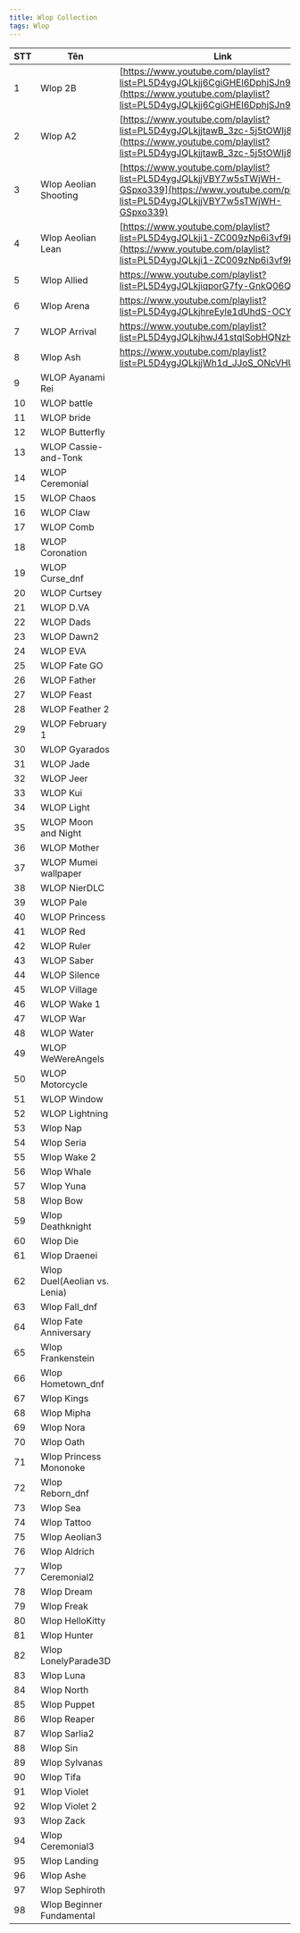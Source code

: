 ```yaml
---
title: Wlop Collection
tags: Wlop
---
```



|STT| Tên  | Link  | a|
|---|---|---|---|
|1| Wlop 2B  | [https://www.youtube.com/playlist?list=PL5D4ygJQLkjj6CgiGHEI6DphjSJn9NHQa](https://www.youtube.com/playlist?list=PL5D4ygJQLkjj6CgiGHEI6DphjSJn9NHQa)  | |
|2| Wlop A2  | [https://www.youtube.com/playlist?list=PL5D4ygJQLkjjtawB_3zc-5j5tOWIj826q](https://www.youtube.com/playlist?list=PL5D4ygJQLkjjtawB_3zc-5j5tOWIj826q)  |
|3| Wlop Aeolian Shooting  | [https://www.youtube.com/playlist?list=PL5D4ygJQLkjjVBY7w5sTWjWH-GSpxo339](https://www.youtube.com/playlist?list=PL5D4ygJQLkjjVBY7w5sTWjWH-GSpxo339)  |
|4| Wlop Aeolian Lean | [https://www.youtube.com/playlist?list=PL5D4ygJQLkji1-ZC009zNp6i3vf9kYSuI](https://www.youtube.com/playlist?list=PL5D4ygJQLkji1-ZC009zNp6i3vf9kYSuI)|
|5|Wlop Allied |https://www.youtube.com/playlist?list=PL5D4ygJQLkjiqporG7fy-GnkQ06QTHNk2 |
|6| Wlop Arena| https://www.youtube.com/playlist?list=PL5D4ygJQLkjhreEyle1dUhdS-OCYdA30a | 
|7|WLOP Arrival | https://www.youtube.com/playlist?list=PL5D4ygJQLkjhwJ41stqISobHQNzH9a6hZ|
|8|Wlop Ash|https://www.youtube.com/playlist?list=PL5D4ygJQLkjjWh1d_JJoS_ONcVHUpCGam|
|9|WLOP Ayanami Rei||
|10|WLOP battle||
|11|WLOP bride||
|12|WLOP Butterfly||
|13|WLOP Cassie-and-Tonk||
|14|WLOP Ceremonial||
|15|WLOP Chaos||
|16|WLOP Claw||
|17|WLOP Comb||
|18|WLOP Coronation||
|19|WLOP Curse_dnf||
|20|WLOP Curtsey||
|21|WLOP D.VA||
|22|WLOP Dads||
|23|WLOP Dawn2||
|24|WLOP EVA||
|25|WLOP Fate GO||
|26|WLOP Father||
|27|WLOP Feast||
|28|WLOP Feather 2||
|29|WLOP February 1||
|30|WLOP Gyarados||
|31|WLOP Jade||
|32|WLOP Jeer||
|33|WLOP Kui||
|34|WLOP Light||
|35|WLOP Moon and Night||
|36|WLOP Mother||
|37|WLOP Mumei wallpaper||
|38|WLOP NierDLC||
|39|WLOP Pale||
|40|WLOP Princess||
|41|WLOP Red||
|42|WLOP Ruler||
|43|WLOP Saber||
|44|WLOP Silence||
|45|WLOP Village||
|46|WLOP Wake 1||
|47|WLOP War||
|48|WLOP Water||
|49|WLOP WeWereAngels||
|50|WLOP Motorcycle||
|51|WLOP Window||
|52|WLOP Lightning||
|53|Wlop Nap||
|54|Wlop Seria||
|55|Wlop Wake 2||
|56|Wlop Whale||
|57|Wlop Yuna||
|58|Wlop Bow | |
|59|Wlop Deathknight | |
|60 |Wlop Die | |
|61 |Wlop Draenei | |
|62 |Wlop Duel(Aeolian vs. Lenia) | |
|63 |Wlop Fall_dnf | |
|64 |Wlop Fate Anniversary | |
|65 |Wlop Frankenstein | |
|66 |Wlop Hometown_dnf | |
|67 |Wlop Kings | |
|68 |Wlop Mipha | |
|69 |Wlop Nora | |
|70 |Wlop Oath | |
|71 |Wlop Princess Mononoke | |
|72 |Wlop Reborn_dnf | |
|73 |Wlop Sea | |
|74 |Wlop Tattoo | |
|75 |Wlop Aeolian3 | |
|76 |Wlop Aldrich | |
|77 |Wlop Ceremonial2 | |
|78 |Wlop Dream | |
|79 |Wlop Freak | |
|80 |Wlop HelloKitty | |
|81 |Wlop Hunter | |
|82 |Wlop LonelyParade3D | |
|83 |Wlop Luna| |
|84 |Wlop North | |
|85 |Wlop Puppet | |
|86 |Wlop Reaper | |
|87 |Wlop Sarlia2 | |
|88 |Wlop Sin | |
|89 |Wlop Sylvanas | |
|90 |Wlop Tifa | |
|91 |Wlop Violet | |
|92 |Wlop Violet 2 | |
|93 |Wlop Zack | |
|94 |Wlop Ceremonial3 | |
|95 |Wlop Landing | |
|96 |Wlop Ashe | |
|97 |Wlop Sephiroth | |
|98 |Wlop Beginner Fundamental | |

<!--stackedit_data:
eyJoaXN0b3J5IjpbNzMwMjEzMDY2LC0xMDY2MzE0OTk3LDE5Nz
U1MzExNzEsMzQ1ODM3MjMxLDIwNjUwMjUzMzYsLTQ3MTk2OTQ5
NV19
-->